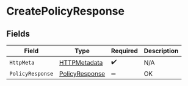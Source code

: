 # CreatePolicyResponse


## Fields

| Field                                                       | Type                                                        | Required                                                    | Description                                                 |
| ----------------------------------------------------------- | ----------------------------------------------------------- | ----------------------------------------------------------- | ----------------------------------------------------------- |
| `HttpMeta`                                                  | [HTTPMetadata](../../Models/Components/HTTPMetadata.md)     | :heavy_check_mark:                                          | N/A                                                         |
| `PolicyResponse`                                            | [PolicyResponse](../../Models/Components/PolicyResponse.md) | :heavy_minus_sign:                                          | OK                                                          |